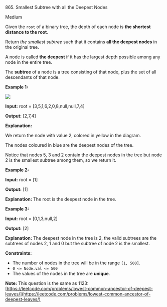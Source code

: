 865\. Smallest Subtree with all the Deepest Nodes

Medium

Given the `root` of a binary tree, the depth of each node is **the shortest distance to the root**.

Return _the smallest subtree_ such that it contains **all the deepest nodes** in the original tree.

A node is called **the deepest** if it has the largest depth possible among any node in the entire tree.

The **subtree** of a node is a tree consisting of that node, plus the set of all descendants of that node.

**Example 1:**

![](https://leetcode-in-java.github.io/src/main/java/g0801_0900/s0865_smallest_subtree_with_all_the_deepest_nodes/sketch1.png)

**Input:** root = [3,5,1,6,2,0,8,null,null,7,4]

**Output:** [2,7,4]

**Explanation:**

We return the node with value 2, colored in yellow in the diagram.

The nodes coloured in blue are the deepest nodes of the tree.

Notice that nodes 5, 3 and 2 contain the deepest nodes in the tree but node 2 is the smallest subtree among them, so we return it.

**Example 2:**

**Input:** root = [1]

**Output:** [1]

**Explanation:** The root is the deepest node in the tree.

**Example 3:**

**Input:** root = [0,1,3,null,2]

**Output:** [2]

**Explanation:** The deepest node in the tree is 2, the valid subtrees are the subtrees of nodes 2, 1 and 0 but the subtree of node 2 is the smallest.

**Constraints:**

*   The number of nodes in the tree will be in the range `[1, 500]`.
*   `0 <= Node.val <= 500`
*   The values of the nodes in the tree are **unique**.

**Note:** This question is the same as 1123: [https://leetcode.com/problems/lowest-common-ancestor-of-deepest-leaves/](https://leetcode.com/problems/lowest-common-ancestor-of-deepest-leaves/)
